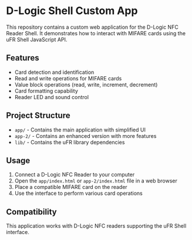 # D-Logic Shell Custom App

This repository contains a custom web application for the D-Logic NFC Reader Shell. It demonstrates how to interact with MIFARE cards using the uFR Shell JavaScript API.

## Features

- Card detection and identification
- Read and write operations for MIFARE cards
- Value block operations (read, write, increment, decrement)
- Card formatting capability
- Reader LED and sound control

## Project Structure

- `app/` - Contains the main application with simplified UI
- `app-2/` - Contains an enhanced version with more features
- `lib/` - Contains the uFR library dependencies

## Usage

1. Connect a D-Logic NFC Reader to your computer
2. Open the `app/index.html` or `app-2/index.html` file in a web browser
3. Place a compatible MIFARE card on the reader
4. Use the interface to perform various card operations

## Compatibility

This application works with D-Logic NFC readers supporting the uFR Shell interface. 